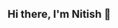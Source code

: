## Hi there, I'm Nitish 👋

<!--
**nitish-thomas/nitish-thomas** is a ✨ _special_ ✨ repository because its `README.md` (this file) appears on your GitHub profile.

Here are some ideas to get you started:

-## 🔭 About Me
- 🎓 Learning Python and exploring audio signal processing
- 🏥 Interested in healthcare technology and data analysis
- 🔊 Currently working on audio processing projects
- 📊 Passionate about turning data into insights

🔭 I’m currently working on ...
- **Cough Tracker**: Python-based health monitoring system using real-time audio processing
- Learning: Audio signal processing, NumPy, data visualisation

## 🎯 2025 Goals
- [ ] Master Python audio processing
- [ ] Build 5 data science projects
- [ ] Contribute to open-source projects
- [ ] Learn machine learning fundamentals
